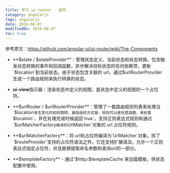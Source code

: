 ```yaml
---
title: 学习 ui-router - 组件
category: angularjs
tags: angularjs
date: 2016-08-07
modifiedOn: 2016-08-07
toc: true
---
```

参考原文：https://github.com/angular-ui/ui-router/wiki/The-Components

- **$state / $stateProvider**：管理状态定义、当前状态和状态转换。包含触发状态转换的事件和回调函数，异步解决目标状态的任何依赖项，更新`$location`到当前状态。由于状态包含关联的 url，通过$urlRouterProvider生成一个路由规则来执行转换的状态。

- **ui-view**指示器：渲染状态中定义的视图，是状态中定义的视图的一个占位符。

- **$urlRouter / $urlRouterProvider**：管理了一套路由规则列表来处理当`$location`发生变化时如何跳转。最低级的方式是，规则可以是任意函数，来检查`$location`，并在处理完成时候返回`true`。支持正则表达式规则和通过`$urlMatcherFactory`编译的`UrlMatcher`对象的 url 占位符规则。

- **$urlMatcherFactory**：将 url和占位符编译为`UrlMatcher`对象。除了`$routeProvider`支持的占位符语法之外，它还支持扩展语法，允许一个正则表达式指定占位符，并且能够提取命名参数和查询url的一部分。

- **$templateFactory** - 通过`$http` / `$templateCache`来加载模板，供状态配置中使用。
<!--more-->
